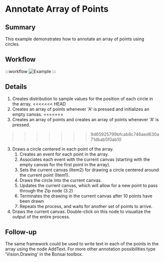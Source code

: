 # Annotate Array of Points

## Summary
This example demonstrates how to annotate an array of points using circles. 

## Workflow
:::workflow
![Example](~/workflows/BonsaiExamples/Vision/AnnotateArrayOfPoints/AnnotateArrayOfPoints.bonsai)
:::

## Details
1. Creates distribution to sample values for the position of each circle in the array.
<<<<<<< HEAD
2. Creates an array of points whenever 'A' is pressed and initializes an empty canvas.
=======
2. Creates an array of points and creates an array of points  whenever 'A' is pressed.
>>>>>>> 9d65925799bfcab8c746aed630a71dbab5f0ab10
3. Draws a circle centered in each point of the array.
    1. Creates an event for each point in the array.
    2. Associates each event with the current canvas (starting with the empty canvas for the first point in the array).
    3. Sets the current canvas (Item2) for drawing a circle centered around the current point (Item1).
    4. Draws the circle into the current canvas.
    5. Updates the current canvas, which will allow for a new point to pass through the Zip node (3.2)
    6. Terminates the drawing in the current canvas after 10 points have been drawn
    6. Repeats the process, and waits for another set of points to arrive.
4. Draws the current canvas. Double-click on this node to visualize the output of the entire process.

## Follow-up
The same framework could be used to write text in each of the points in the array using the node AddText. For more other annotation possibilities type 'Vision.Drawing' in the Bonsai toolbox.

